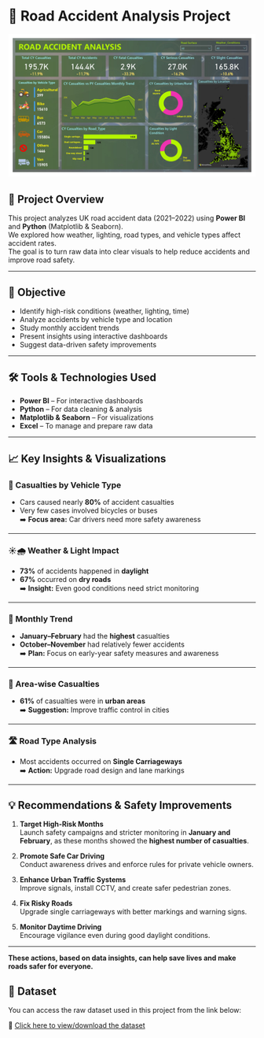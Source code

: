 # 🚦 Road Accident Analysis Project


<p align="center">
  <img src="Road_Accident_Analysis/Road%20Accident%20Analysis_page-0001.jpg" alt="Road Accident Dashboard" width="800"/>
</p>




## 📌 Project Overview
This project analyzes UK road accident data (2021–2022) using **Power BI** and **Python** (Matplotlib & Seaborn).  
We explored how weather, lighting, road types, and vehicle types affect accident rates.  
The goal is to turn raw data into clear visuals to help reduce accidents and improve road safety.

---

## 🎯 Objective
- Identify high-risk conditions (weather, lighting, time)
- Analyze accidents by vehicle type and location
- Study monthly accident trends
- Present insights using interactive dashboards
- Suggest data-driven safety improvements

---

## 🛠️ Tools & Technologies Used
- **Power BI** – For interactive dashboards  
- **Python** – For data cleaning & analysis  
- **Matplotlib & Seaborn** – For visualizations  
- **Excel** – To manage and prepare raw data

---

## 📈 Key Insights & Visualizations

### 🚗 Casualties by Vehicle Type
- Cars caused nearly **80%** of accident casualties  
- Very few cases involved bicycles or buses  
➡️ **Focus area:** Car drivers need more safety awareness

---

### ☀️🌧️ Weather & Light Impact
- **73%** of accidents happened in **daylight**  
- **67%** occurred on **dry roads**  
➡️ **Insight:** Even good conditions need strict monitoring

---

### 📅 Monthly Trend
- **January–February** had the **highest** casualties  
- **October–November** had relatively fewer accidents  
➡️ **Plan:** Focus on early-year safety measures and awareness


---

### 🌆 Area-wise Casualties
- **61%** of casualties were in **urban areas**  
➡️ **Suggestion:** Improve traffic control in cities

---

### 🛣️ Road Type Analysis
- Most accidents occurred on **Single Carriageways**  
➡️ **Action:** Upgrade road design and lane markings

---

## 💡 Recommendations & Safety Improvements

1. **Target High-Risk Months**  
   Launch safety campaigns and stricter monitoring in **January and February**, as these months showed the **highest number of casualties**.

2. **Promote Safe Car Driving**  
   Conduct awareness drives and enforce rules for private vehicle owners.

3. **Enhance Urban Traffic Systems**  
   Improve signals, install CCTV, and create safer pedestrian zones.

4. **Fix Risky Roads**  
   Upgrade single carriageways with better markings and warning signs.

5. **Monitor Daytime Driving**  
   Encourage vigilance even during good daylight conditions.

---
**These actions, based on data insights, can help save lives and make roads safer for everyone.**


## 📂 Dataset

You can access the raw dataset used in this project from the link below:

🔗 [Click here to view/download the dataset](PASTE-YOUR-LINK-HERE)


